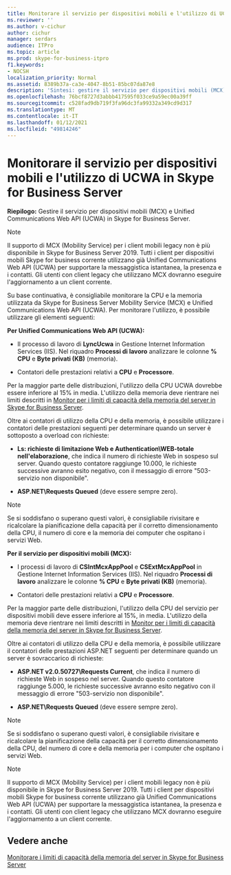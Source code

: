 ```yaml
---
title: Monitorare il servizio per dispositivi mobili e l'utilizzo di UCWA in Skype for Business Server
ms.reviewer: ''
ms.author: v-cichur
author: cichur
manager: serdars
audience: ITPro
ms.topic: article
ms.prod: skype-for-business-itpro
f1.keywords:
- NOCSH
localization_priority: Normal
ms.assetid: 8389b37a-ca3e-4047-8b51-85bc07da87e8
description: 'Sintesi: gestire il servizio per dispositivi mobili (MCX) e Unified Communications Web API (UCWA) in Skype for Business Server.'
ms.openlocfilehash: 76bcf8727d3abbb417595f033ce9a59ec00a39ff
ms.sourcegitcommit: c528fad9db719f3fa96dc3fa99332a349cd9d317
ms.translationtype: MT
ms.contentlocale: it-IT
ms.lasthandoff: 01/12/2021
ms.locfileid: "49814246"
---
```

# <a name="monitor-mobility-service-and-ucwa-usage-in-skype-for-business-server"></a>Monitorare il servizio per dispositivi mobili e l'utilizzo di UCWA in Skype for Business Server
 
**Riepilogo:** Gestire il servizio per dispositivi mobili (MCX) e Unified Communications Web API (UCWA) in Skype for Business Server.

> [!NOTE]
> Il supporto di MCX (Mobility Service) per i client mobili legacy non è più disponibile in Skype for Business Server 2019. Tutti i client per dispositivi mobili Skype for business corrente utilizzano già Unified Communications Web API (UCWA) per supportare la messaggistica istantanea, la presenza e i contatti. Gli utenti con client legacy che utilizzano MCX dovranno eseguire l'aggiornamento a un client corrente.
  
Su base continuativa, è consigliabile monitorare la CPU e la memoria utilizzata da Skype for Business Server Mobility Service (MCX) e Unified Communications Web API (UCWA). Per monitorare l'utilizzo, è possibile utilizzare gli elementi seguenti:
  
 **Per Unified Communications Web API (UCWA):**
  
- Il processo di lavoro di **LyncUcwa** in Gestione Internet Information Services (IIS). Nel riquadro **Processi di lavoro** analizzare le colonne **% CPU** e **Byte privati (KB)** (memoria).
    
- Contatori delle prestazioni relativi a **CPU** e **Processore**.
    
Per la maggior parte delle distribuzioni, l'utilizzo della CPU UCWA dovrebbe essere inferiore al 15% in media. L'utilizzo della memoria deve rientrare nei limiti descritti in [Monitor per i limiti di capacità della memoria del server in Skype for Business Server](server-memory-capacity-limits.md).
  
Oltre ai contatori di utilizzo della CPU e della memoria, è possibile utilizzare i contatori delle prestazioni seguenti per determinare quando un server è sottoposto a overload con richieste:
  
- **Ls: richieste di limitazione Web e Authentication\WEB-totale nell'elaborazione**, che indica il numero di richieste Web in sospeso sul server. Quando questo contatore raggiunge 10.000, le richieste successive avranno esito negativo, con il messaggio di errore "503-servizio non disponibile".
    
- **ASP.NET\Requests Queued** (deve essere sempre zero).
    
> [!NOTE]
> Se si soddisfano o superano questi valori, è consigliabile rivisitare e ricalcolare la pianificazione della capacità per il corretto dimensionamento della CPU, il numero di core e la memoria dei computer che ospitano i servizi Web. 
  
 **Per il servizio per dispositivi mobili (MCX):**
  
- I processi di lavoro di **CSIntMcxAppPool** e **CSExtMcxAppPool** in Gestione Internet Information Services (IIS). Nel riquadro **Processi di lavoro** analizzare le colonne **% CPU** e **Byte privati (KB)** (memoria).
    
- Contatori delle prestazioni relativi a **CPU** e **Processore**.
    
Per la maggior parte delle distribuzioni, l'utilizzo della CPU del servizio per dispositivi mobili deve essere inferiore al 15%, in media. L'utilizzo della memoria deve rientrare nei limiti descritti in [Monitor per i limiti di capacità della memoria del server in Skype for Business Server](server-memory-capacity-limits.md).
  
Oltre ai contatori di utilizzo della CPU e della memoria, è possibile utilizzare il contatori delle prestazioni ASP.NET seguenti per determinare quando un server è sovraccarico di richieste:
  
- **ASP.NET v2.0.50727\Requests Current**, che indica il numero di richieste Web in sospeso nel server. Quando questo contatore raggiunge 5.000, le richieste successive avranno esito negativo con il messaggio di errore "503-servizio non disponibile".
    
- **ASP.NET\Requests Queued** (deve essere sempre zero).
    
> [!NOTE]
> Se si soddisfano o superano questi valori, è consigliabile rivisitare e ricalcolare la pianificazione della capacità per il corretto dimensionamento della CPU, del numero di core e della memoria per i computer che ospitano i servizi Web. 

> [!NOTE]
> Il supporto di MCX (Mobility Service) per i client mobili legacy non è più disponibile in Skype for Business Server 2019. Tutti i client per dispositivi mobili Skype for business corrente utilizzano già Unified Communications Web API (UCWA) per supportare la messaggistica istantanea, la presenza e i contatti. Gli utenti con client legacy che utilizzano MCX dovranno eseguire l'aggiornamento a un client corrente.
  
## <a name="see-also"></a>Vedere anche

[Monitorare i limiti di capacità della memoria del server in Skype for Business Server](server-memory-capacity-limits.md)
